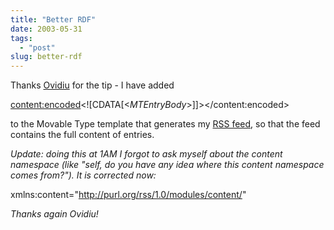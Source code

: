 ```yaml
---
title: "Better RDF"
date: 2003-05-31
tags: 
  - "post"
slug: better-rdf
---
```


Thanks [Ovidiu](http://www.webweavertech.com/ovidiu/weblog/) for the tip - I have added

<content:encoded><!\[CDATA\[<$MTEntryBody$>\]\]></content:encoded>

to the Movable Type template that generates my [RSS feed](http://www.codeconsult.ch/bertrand/index.rdf), so that the feed contains the full content of entries.

_Update: doing this at 1AM I forgot to ask myself about the content namespace (like "self, do you have any idea where this content namespace comes from?"). It is corrected now:_

xmlns:content="http://purl.org/rss/1.0/modules/content/"

_Thanks again Ovidiu!_
